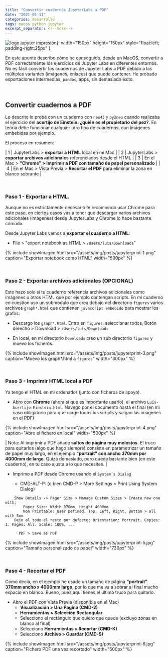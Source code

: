 ```yaml
---
title: "Convertir cuadernos JupyterLabs a PDF"
date: "2021-05-11"
categories: desarrollo
tags: macos python jupyter
excerpt_separator: <!--more-->
---
```


![logo jupyter impresión](/assets/img/posts/logo-jupyterprint.svg){: width="150px" height="150px" style="float:left; padding-right:25px" } 


En este apunte describo cómo he conseguido, desde un MacOS, convertir a PDF correctamente los ejercicios de Jupyter Labs en diferentes entornos. No es fácil convertir los cuadernos de Jupyter Labs a PDF debido a las múltiples variantes (imágenes, enlaces) que puede contener. He probado exportaciones intermedias, `pandoc`, apps, sin demasiado éxito.

<br clear="left"/>
<!--more-->

## Convertir cuadernos a PDF

Lo descrito lo probé con un cuaderno con `neo4J` y `py2neo` cuando realizaba el ejercicio del **acertijo de Einstein: ¿quién es el propietario del pez?**. En teoría debe funcionar cualquier otro tipo de cuadernos, con imágenes embebidas por ejemplo. 

El proceso en resumen:

| 1 | JupyterLabs > **exportar a HTML** local en mi Mac |
| 2 | JupyterLabs > **exportar archivos adicionales** referenciados desde el HTML |
| 3 | En el Mac > **"Chrome" > Imprimir a PDF con tamaño de papel personalizado** |
| 4 | En el Mac > Vista Previa > **Recortar el PDF** para eliminar la zona en blanco sobrante |

<br/>

### Paso 1 - Exportar a HTML. 

Aunque no es estrictamente necesario te recomiendo usar Chrome para este paso, en ciertos casos vas a tener que descargar varios archivos adicionales (imágenes) desde JupyterLabs y Chrome lo hace bastante cómodo. 

Desde Jupyter Labs vamos a **exportar el cuaderno a HTML**:

* File > "export notebook as HTML > `/Users/luis/Downloads`"

{% include showImagen.html 
      src="/assets/img/posts/jupyterprint-1.png" 
      caption="Exportar notebook como HTML" 
      width="500px"
      %}

<br/>

### Paso 2 - Exportar archivos adicionales (OPCIONAL)

Esto hazo solo si tu cuaderno referencia archivos adicionales como imágenes u otros HTML que por ejemplo contengan scripts. En mi cuaderno en cuestion uso un submódulo que crea debajo del directorio `figures` varios archivos `graph*.html` que contienen `javascript embebido` para mostrar los grafos. 

* Descargo los `graph*.html`. Entro en `figures`, seleccionar todos, Botón derecho > Download > `/Users/luis/Downloads`

* En local, en mi directorio `Downloads` creo un sub directorio `figures` y muevo los ficheros. 

{% include showImagen.html 
      src="/assets/img/posts/jupyterprint-3.png" 
      caption="Muevo los graph*.html a `figures`" 
      width="300px"
      %}

<br/>

### Paso 3 - Imprimir HTML local a PDF

Ya tengo el HTML en mi ordenador (junto con ficheros de apoyo). 

* Abro con **Chrome** (ahora sí que es importante usarlo), el archivo `Luis-Acertijo-Einstein.html`. Navego por el documento hasta el final (en mi caso obligatorio para que carge todos los scripts y salgan las imágenes en el PDF)

{% include showImagen.html 
      src="/assets/img/posts/jupyterprint-4.png" 
      caption="Abro el fichero en local" 
      width="500px"
      %}

| Nota: Al imprimir a PDF añade **saltos de página muy molestos**. El truco para quitarlos (algo que hago siempre) consiste en parametrizar un tamaño de papel muy largo, en el ejemplo **"portrait" con ancho 370mm por 4000mm de largo**. Quizá demasiado, pero queda bastante bien (en este cuaderno), en tu caso ajusta a lo que necesites. |


* Imprimo a PDF desde Chrome usando el `System’s Dialog`

  *	CMD-ALT-P: (o bien CMD-P > More Settings > Print Using System Dialog)
```config
	Show Details -> Pager Size > Manage Custom Sizes > Create new one with: 
		Paper Size: Width 370mm, Height 4000mm
		Non Printable: User Defined. Top, Left, Right, Bottom > all with 5mm
	Dejo el todo el resto por defecto: Orientation: Portrait. Copies: 1. Pages: All. Scale: 100%, ...
	
      PDF > Save as PDF
```

{% include showImagen.html 
      src="/assets/img/posts/jupyterprint-5.jpg" 
      caption="Tamaño personalizado de papel" 
      width="730px"
      %}

<br/>

### Paso 4 - Recortar el PDF

Como decía, en el ejemplo he usado un tamaño de página **"portrait" 370mm ancho x 4000mm largo**, por lo que me va a sobrar al final mucho espacio en blanco. Bueno, pues aquí tienes el último truco para quitarlo. 

* Abro el PDF con Vista Previa (disponible en el Mac)
  * **Visualización > Una Página (CMD-2)**
  * **Herramientas > Selección Rectangular**
  * Selecciono el rectángulo que quiero que quede (excluyo zonas en blanco al final)
  * Selecciono **Herramientas > Recortar (CMD-K)**
  * Selecciono **Archivo > Guardar (CMD-S)**


{% include showImagen.html 
      src="/assets/img/posts/jupyterprint-6.jpg" 
      caption="Fichero PDF una vez recortado" 
      width="500px"
      %}


